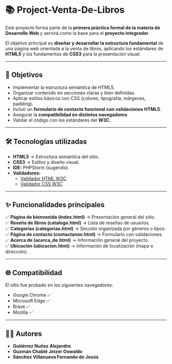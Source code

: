 # 📚 Project-Venta-De-Libros  

Este proyecto forma parte de la **primera práctica formal de la materia de Desarrollo Web** y servirá como la base para el **proyecto integrador**.  

El objetivo principal es **diseñar y desarrollar la estructura fundamental** de una página web orientada a la venta de libros, aplicando los estándares de **HTML5** y los fundamentos de **CSS3** para la presentación visual.  

---

## 🎯 Objetivos  
- Implementar la estructura semántica de HTML5.  
- Organizar contenido en secciones claras y bien definidas.  
- Aplicar estilos básicos con CSS (colores, tipografía, márgenes, padding).  
- Incluir un **formulario de contacto funcional con validaciones HTML5**.  
- Asegurar la **compatibilidad en distintos navegadores**.  
- Validar el código con los estándares del **W3C**.  

---

## 🛠️ Tecnologías utilizadas  
- **HTML5** → Estructura semántica del sitio.  
- **CSS3** → Estilos y diseño visual.  
- **IDE:** PHPStorm (sugerido).  
- **Validadores:**  
  - [Validador HTML W3C](https://validator.w3.org/)  
  - [Validador CSS W3C](https://jigsaw.w3.org/css-validator/)  

---

## ✨ Funcionalidades principales  

✅ **Página de bienvenida (index.html)** → Presentación general del sitio.  
✅ **Reseña de libros (catalogo.html)** → Lista de reseñas de usuarios.  
✅ **Categorías (categorias.html)** → Sección organizada por géneros o tipos.  
✅ **Página de contacto (contactanos.html)** → Formulario con validaciones.  
✅ **Acerca de (acerca_de.html)** → Información general del proyecto.  
✅ **Ubicación (ubicacion.html)** → Información de localización (mapa o dirección).  

---

## 🌐 Compatibilidad  

El sitio fue probado en los siguientes navegadores:  
- Google Chrome ✅  
- Microsoft Edge ✅  
- Brave ✅ 
- Mozilla ✅

---

## 🧑‍💻 Autores  

- **Gutiérrez Nuñez Alejandro**  
- **Guzmán Chablé Jeizer Oswaldo**  
- **Sánchez Villanueva Fernando de Jesús**  